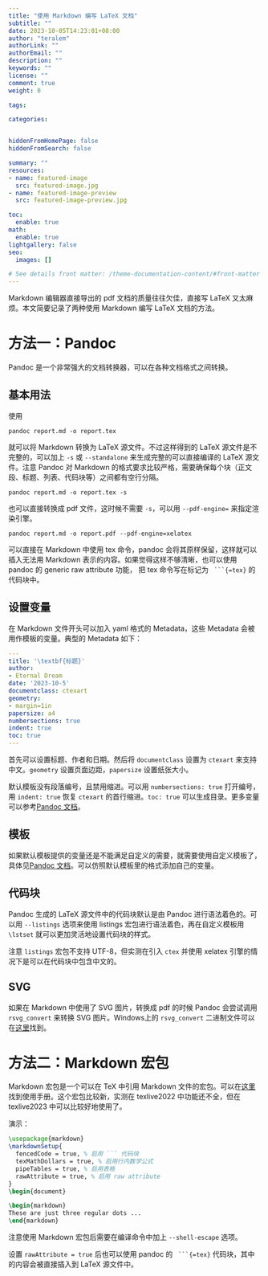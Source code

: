 ```yaml
---
title: "使用 Markdown 编写 LaTeX 文档"
subtitle: ""
date: 2023-10-05T14:23:01+08:00
author: "teralem"
authorLink: ""
authorEmail: ""
description: ""
keywords: ""
license: ""
comment: true
weight: 0

tags:

categories:


hiddenFromHomePage: false
hiddenFromSearch: false

summary: ""
resources:
- name: featured-image
  src: featured-image.jpg
- name: featured-image-preview
  src: featured-image-preview.jpg

toc:
  enable: true
math:
  enable: true
lightgallery: false
seo:
  images: []

# See details front matter: /theme-documentation-content/#front-matter
---
```


Markdown 编辑器直接导出的 pdf 文档的质量往往欠佳，直接写 LaTeX 又太麻烦。本文简要记录了两种使用 Markdown 编写 LaTeX 文档的方法。

# 方法一：Pandoc

Pandoc 是一个非常强大的文档转换器，可以在各种文档格式之间转换。

## 基本用法

使用

```
pandoc report.md -o report.tex
```

就可以将 Markdown 转换为 LaTeX 源文件。不过这样得到的 LaTeX 源文件是不完整的，可以加上 `-s` 或 `--standalone` 来生成完整的可以直接编译的 LaTeX 源文件。注意 Pandoc 对 Markdown 的格式要求比较严格，需要确保每个块（正文段、标题、列表、代码块等）之间都有空行分隔。

```
pandoc report.md -o report.tex -s
```

也可以直接转换成 pdf 文件，这时候不需要 `-s`，可以用 `--pdf-engine=` 来指定渲染引擎。

```
pandoc report.md -o report.pdf --pdf-engine=xelatex
```

可以直接在 Markdown 中使用 tex 命令，pandoc 会将其原样保留，这样就可以插入无法用 Markdown 表示的内容。如果觉得这样不够清晰，也可以使用 pandoc 的 generic raw attribute 功能， 把 tex 命令写在标记为 ` ```{=tex}` 的代码块中。

## 设置变量

在 Markdown 文件开头可以加入 yaml 格式的 Metadata，这些 Metadata 会被用作模板的变量。典型的 Metadata 如下：

```yaml
---
title: '\textbf{标题}'
author:
- Eternal Dream
date: '2023-10-5'
documentclass: ctexart
geometry:
- margin=1in
papersize: a4
numbersections: true
indent: true
toc: true
---
```

首先可以设置标题、作者和日期。然后将 `documentclass` 设置为 `ctexart` 来支持中文。`geometry` 设置页面边距，`papersize` 设置纸张大小。

默认模板没有段落编号，且禁用缩进。可以用 `numbersections: true` 打开编号，用 `indent: true` 恢复 `ctexart` 的首行缩进。`toc: true` 可以生成目录。更多变量可以参考[Pandoc 文档](https://pandoc.org/MANUAL.html#variables-for-latex)。

## 模板

如果默认模板提供的变量还是不能满足自定义的需要，就需要使用自定义模板了，具体见[Pandoc 文档](https://pandoc.org/MANUAL.html#templates)。可以仿照默认模板里的格式添加自己的变量。

## 代码块

Pandoc 生成的 LaTeX 源文件中的代码块默认是由 Pandoc 进行语法着色的。可以用 `--listings` 选项来使用 listings 宏包进行语法着色，再在自定义模板用 `\lstset` 就可以更加灵活地设置代码块的样式。

注意 `listings` 宏包不支持 UTF-8，但实测在引入 `ctex` 并使用 xelatex 引擎的情况下是可以在代码块中包含中文的。

## SVG

如果在 Markdown 中使用了 SVG 图片，转换成 pdf 的时候 Pandoc 会尝试调用 `rsvg_convert` 来转换 SVG 图片。Windows上的 `rsvg_convert` 二进制文件可以在[这里](https://opensourcepack.blogspot.com/2012/06/rsvg-convert-svg-image-conversion-tool.html)找到。

# 方法二：Markdown 宏包

Markdown 宏包是一个可以在 TeX 中引用 Markdown 文件的宏包。可以在[这里](https://witiko.github.io/markdown/)找到使用手册。这个宏包比较新，实测在 texlive2022 中功能还不全，但在 texlive2023 中可以比较好地使用了。

演示：

```tex
\usepackage{markdown}
\markdownSetup{
  fencedCode = true, % 启用 ``` 代码块
  texMathDollars = true, % 启用行内数学公式
  pipeTables = true, % 启用表格
  rawAttribute = true, % 启用 raw attribute
}
\begin{document}

\begin{markdown}
These are just three regular dots ...
\end{markdown}
```

注意使用 Markdown 宏包后需要在编译命令中加上 `--shell-escape` 选项。

设置 `rawAttribute = true` 后也可以使用 pandoc 的 ` ```{=tex}` 代码块，其中的内容会被直接插入到 LaTeX 源文件中。
